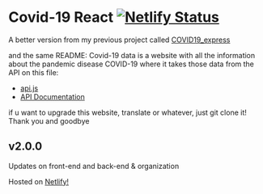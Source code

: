 # Covid-19 React [![Netlify Status](https://api.netlify.com/api/v1/badges/32b6ba4e-03e0-4bf8-be02-45943c50ec3a/deploy-status)](https://app.netlify.com/sites/pandemycovid/deploys)

A better version from my previous project called [COVID19_express](https://github.com/deepzS2/COVID19_express)

and the same README:
Covid-19 data is a website with all the information about the pandemic disease COVID-19 where it takes those data from the API on this file:

- [api.js](src/services/api.js)
- [API Documentation](https://corona.lmao.ninja)

if u want to upgrade this website, translate or whatever, just git clone it! Thank you and goodbye

## v2.0.0

Updates on front-end and back-end & organization

Hosted on [Netlify!](https://pandemycovid.netlify.com/)
